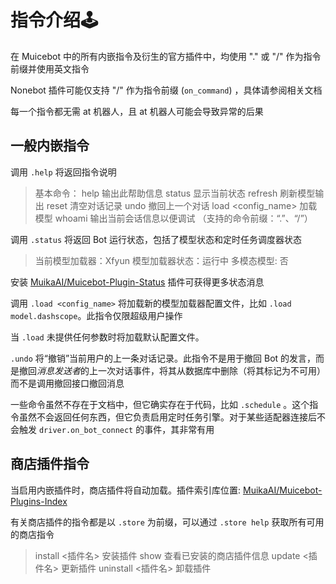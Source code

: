 # 指令介绍🕹️

在 Muicebot 中的所有内嵌指令及衍生的官方插件中，均使用 "." 或 "/" 作为指令前缀并使用英文指令

Nonebot 插件可能仅支持 "/" 作为指令前缀 (`on_command`) ，具体请参阅相关文档

每一个指令都无需 at 机器人，且 at 机器人可能会导致异常的后果

## 一般内嵌指令

调用 `.help` 将返回指令说明

> 基本命令：
> help 输出此帮助信息
> status 显示当前状态
> refresh 刷新模型输出
> reset 清空对话记录
> undo 撤回上一个对话
> load <config_name> 加载模型
> whoami 输出当前会话信息以便调试
> （支持的命令前缀：“.”、“/”）

调用 `.status` 将返回 Bot 运行状态，包括了模型状态和定时任务调度器状态

> 当前模型加载器：Xfyun
> 模型加载器状态：运行中
> 多模态模型: 否

安装 [MuikaAI/Muicebot-Plugin-Status](https://github.com/MuikaAI/Muicebot-Plugin-Status) 插件可获得更多状态消息

调用 `.load <config_name>` 将加载新的模型加载器配置文件，比如 `.load model.dashscope`。此指令仅限超级用户操作

当 `.load` 未提供任何参数时将加载默认配置文件。

`.undo` 将“撤销”当前用户的上一条对话记录。此指令不是用于撤回 Bot 的发言，而是撤回*消息发送者*的上一次对话事件，将其从数据库中删除（将其标记为不可用）而不是调用撤回接口撤回消息

一些命令虽然不存在于文档中，但它确实存在于代码，比如 `.schedule` 。这个指令虽然不会返回任何东西，但它负责启用定时任务引擎。对于某些适配器连接后不会触发 `driver.on_bot_connect` 的事件，其非常有用

## 商店插件指令

当启用内嵌插件时，商店插件将自动加载。插件索引库位置: [MuikaAI/Muicebot-Plugins-Index](https://github.com/MuikaAI/Muicebot-Plugins-Index)

有关商店插件的指令都是以 `.store` 为前缀，可以通过 `.store help` 获取所有可用的商店指令

> install <插件名> 安装插件
> show 查看已安装的商店插件信息
> update <插件名> 更新插件
> uninstall <插件名> 卸载插件